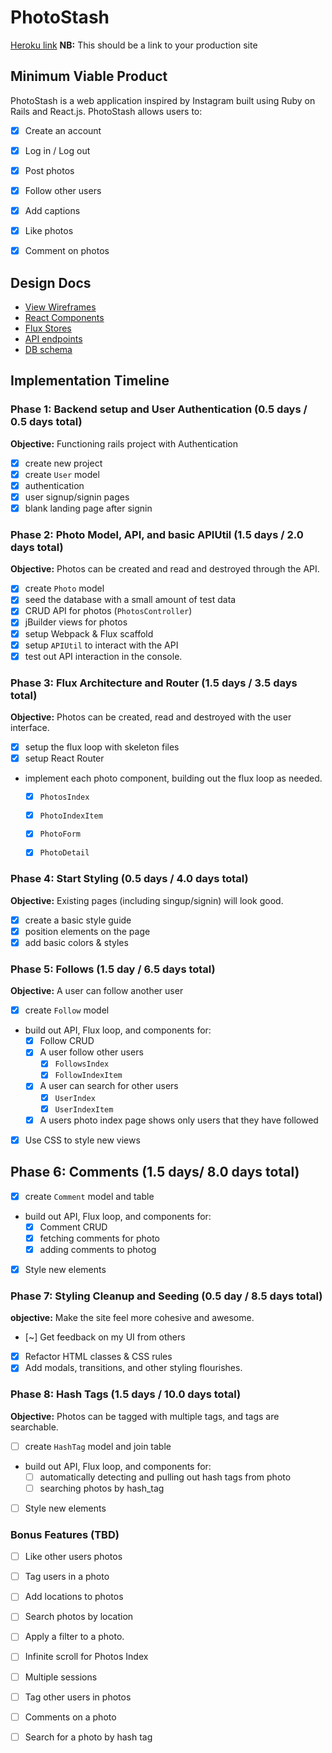 # PhotoStash

[Heroku link][heroku] **NB:** This should be a link to your production site

[heroku]: http://www.herokuapp.com

## Minimum Viable Product

PhotoStash is a web application inspired by Instagram built using Ruby on Rails
and React.js. PhotoStash allows users to:

<!-- This is a Markdown checklist. Use it to keep track of your
progress. Put an x between the brackets for a checkmark: [x] -->

- [X] Create an account
- [X] Log in / Log out
- [X] Post photos
- [X] Follow other users
- [X] Add captions
- [X] Like photos
- [X] Comment on photos


## Design Docs
* [View Wireframes][views]
* [React Components][components]
* [Flux Stores][stores]
* [API endpoints][api-endpoints]
* [DB schema][schema]

[views]: ./docs/views.md
[components]: ./docs/components.md
[stores]: ./docs/stores.md
[api-endpoints]: ./docs/api-endpoints.md
[schema]: ./docs/schema.md

## Implementation Timeline

### Phase 1: Backend setup and User Authentication (0.5 days / 0.5 days total)

**Objective:** Functioning rails project with Authentication

- [X] create new project
- [X] create `User` model
- [X] authentication
- [X] user signup/signin pages
- [X] blank landing page after signin

### Phase 2: Photo Model, API, and basic APIUtil (1.5 days / 2.0 days total)

**Objective:** Photos can be created and read and destroyed through
the API.

- [X] create `Photo` model
- [X] seed the database with a small amount of test data
- [X] CRUD API for photos (`PhotosController`)
- [X] jBuilder views for photos
- [X] setup Webpack & Flux scaffold
- [X] setup `APIUtil` to interact with the API
- [X] test out API interaction in the console.

### Phase 3: Flux Architecture and Router (1.5 days / 3.5 days total)

**Objective:** Photos can be created, read and destroyed with the
user interface.

- [X] setup the flux loop with skeleton files
- [X] setup React Router
- implement each photo component, building out the flux loop as needed.
  - [X] `PhotosIndex`
  - [X] `PhotoIndexItem`
  - [X] `PhotoForm`
  - [X] `PhotoDetail`


### Phase 4: Start Styling (0.5 days / 4.0 days total)

**Objective:** Existing pages (including singup/signin) will look good.

- [X] create a basic style guide
- [X] position elements on the page
- [X] add basic colors & styles

### Phase 5: Follows (1.5 day / 6.5 days total)

**Objective:** A user can follow another user

- [X] create `Follow` model
- build out API, Flux loop, and components for:
  - [X] Follow CRUD
  - [X] A user follow other users
    - [X] `FollowsIndex`
    - [X] `FollowIndexItem`
  - [X] A user can search for other users
    - [X] `UserIndex`
    - [X] `UserIndexItem`
  - [X] A users photo index page shows only users that they have followed
- [X] Use CSS to style new views

## Phase 6: Comments (1.5 days/ 8.0 days total)
- [X] create `Comment` model and table
- build out API, Flux loop, and components for:
  - [X] Comment CRUD
  - [X] fetching comments for photo
  - [X] adding comments to photog
- [X] Style new elements



### Phase 7: Styling Cleanup and Seeding (0.5 day / 8.5 days total)

**objective:** Make the site feel more cohesive and awesome.

- [~] Get feedback on my UI from others
- [X] Refactor HTML classes & CSS rules
- [X] Add modals, transitions, and other styling flourishes.
<!--  bonus -->

### Phase 8: Hash Tags (1.5 days / 10.0 days total)

**Objective:** Photos can be tagged with multiple tags, and tags are searchable.

- [ ] create `HashTag` model and join table
- build out API, Flux loop, and components for:
  - [ ] automatically detecting and pulling out hash tags from photo
  - [ ] searching photos by hash_tag
- [ ] Style new elements


### Bonus Features (TBD)
  - [ ] Like other users photos
  - [ ] Tag users in a photo
  - [ ] Add locations to photos
  - [ ] Search photos by location
  - [ ] Apply a filter to a photo.
  - [ ] Infinite scroll for Photos Index
  - [ ] Multiple sessions
  - [ ] Tag other users in photos
  - [ ] Comments on a photo
  - [ ] Search for a photo by hash tag



[phase-one]: ./docs/phases/phase1.md
[phase-two]: ./docs/phases/phase2.md
[phase-three]: ./docs/phases/phase3.md
[phase-four]: ./docs/phases/phase4.md
[phase-five]: ./docs/phases/phase5.md
